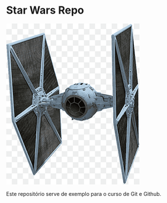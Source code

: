 # Star Wars Repo

![TIE Fighter](tiefighter.png)

Este repositório serve de exemplo para o curso de Git e Github.